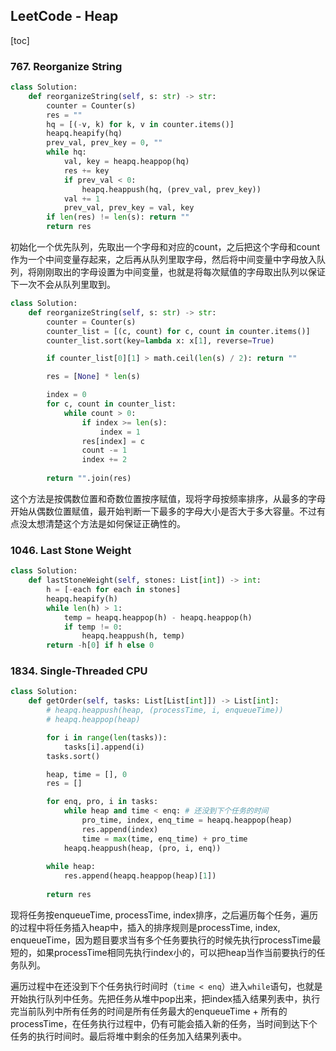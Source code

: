 ## LeetCode - Heap

[toc]

### 767. Reorganize String

```python
class Solution:
    def reorganizeString(self, s: str) -> str:
        counter = Counter(s)
        res = ""
        hq = [(-v, k) for k, v in counter.items()]
        heapq.heapify(hq)
        prev_val, prev_key = 0, ""
        while hq:
            val, key = heapq.heappop(hq)
            res += key
            if prev_val < 0:
                heapq.heappush(hq, (prev_val, prev_key))
            val += 1
            prev_val, prev_key = val, key
        if len(res) != len(s): return ""
        return res
```

初始化一个优先队列，先取出一个字母和对应的count，之后把这个字母和count作为一个中间变量存起来，之后再从队列里取字母，然后将中间变量中字母放入队列，将刚刚取出的字母设置为中间变量，也就是将每次赋值的字母取出队列以保证下一次不会从队列里取到。

```python
class Solution:
    def reorganizeString(self, s: str) -> str:
        counter = Counter(s)
        counter_list = [(c, count) for c, count in counter.items()]
        counter_list.sort(key=lambda x: x[1], reverse=True)

        if counter_list[0][1] > math.ceil(len(s) / 2): return ""

        res = [None] * len(s)

        index = 0
        for c, count in counter_list:
            while count > 0:
                if index >= len(s):
                    index = 1
                res[index] = c
                count -= 1
                index += 2
        
        return "".join(res)
```

这个方法是按偶数位置和奇数位置按序赋值，现将字母按频率排序，从最多的字母开始从偶数位置赋值，最开始判断一下最多的字母大小是否大于多大容量。不过有点没太想清楚这个方法是如何保证正确性的。



### 1046. Last Stone Weight

```python
class Solution:
    def lastStoneWeight(self, stones: List[int]) -> int:
        h = [-each for each in stones]
        heapq.heapify(h)
        while len(h) > 1:
            temp = heapq.heappop(h) - heapq.heappop(h)
            if temp != 0:
                heapq.heappush(h, temp)
        return -h[0] if h else 0
```



### 1834. Single-Threaded CPU

```python
class Solution:
    def getOrder(self, tasks: List[List[int]]) -> List[int]:
        # heapq.heappush(heap, (processTime, i, enqueueTime))
        # heapq.heappop(heap)

        for i in range(len(tasks)):
            tasks[i].append(i)
        tasks.sort()

        heap, time = [], 0
        res = []

        for enq, pro, i in tasks:
            while heap and time < enq: # 还没到下个任务的时间
                pro_time, index, enq_time = heapq.heappop(heap)
                res.append(index)
                time = max(time, enq_time) + pro_time
            heapq.heappush(heap, (pro, i, enq))
        
        while heap:
            res.append(heapq.heappop(heap)[1])
        
        return res
```

现将任务按enqueueTime, processTime, index排序，之后遍历每个任务，遍历的过程中将任务插入heap中，插入的排序规则是processTime, index, enqueueTime，因为题目要求当有多个任务要执行的时候先执行processTime最短的，如果processTime相同先执行index小的，可以把heap当作当前要执行的任务队列。

遍历过程中在还没到下个任务执行时间时（`time < enq`）进入`while`语句，也就是开始执行队列中任务。先把任务从堆中pop出来，把index插入结果列表中，执行完当前队列中所有任务的时间是所有任务最大的enqueueTime + 所有的processTime，在任务执行过程中，仍有可能会插入新的任务，当时间到达下个任务的执行时间时。最后将堆中剩余的任务加入结果列表中。
